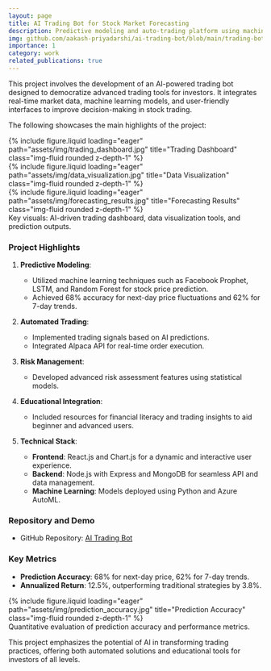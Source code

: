 ```yaml
---
layout: page
title: AI Trading Bot for Stock Market Forecasting
description: Predictive modeling and auto-trading platform using machine learning
img: github.com/aakash-priyadarshi/ai-trading-bot/blob/main/trading-bot.webp
importance: 1
category: work
related_publications: true
---
```


This project involves the development of an AI-powered trading bot designed to democratize advanced trading tools for investors. It integrates real-time market data, machine learning models, and user-friendly interfaces to improve decision-making in stock trading.

The following showcases the main highlights of the project:

<div class="row">
    <div class="col-sm mt-3 mt-md-0">
        {% include figure.liquid loading="eager" path="assets/img/trading_dashboard.jpg" title="Trading Dashboard" class="img-fluid rounded z-depth-1" %}
    </div>
    <div class="col-sm mt-3 mt-md-0">
        {% include figure.liquid loading="eager" path="assets/img/data_visualization.jpg" title="Data Visualization" class="img-fluid rounded z-depth-1" %}
    </div>
    <div class="col-sm mt-3 mt-md-0">
        {% include figure.liquid loading="eager" path="assets/img/forecasting_results.jpg" title="Forecasting Results" class="img-fluid rounded z-depth-1" %}
    </div>
</div>
<div class="caption">
    Key visuals: AI-driven trading dashboard, data visualization tools, and prediction outputs.
</div>

### Project Highlights

1. **Predictive Modeling**: 
    - Utilized machine learning techniques such as Facebook Prophet, LSTM, and Random Forest for stock price prediction.
    - Achieved 68% accuracy for next-day price fluctuations and 62% for 7-day trends.

2. **Automated Trading**: 
    - Implemented trading signals based on AI predictions.
    - Integrated Alpaca API for real-time order execution.

3. **Risk Management**: 
    - Developed advanced risk assessment features using statistical models.

4. **Educational Integration**:
    - Included resources for financial literacy and trading insights to aid beginner and advanced users.

5. **Technical Stack**:
    - **Frontend**: React.js and Chart.js for a dynamic and interactive user experience.
    - **Backend**: Node.js with Express and MongoDB for seamless API and data management.
    - **Machine Learning**: Models deployed using Python and Azure AutoML.

### Repository and Demo

- GitHub Repository: [AI Trading Bot](https://github.com/aakash-priyadarshi/ai-trading-bot)

### Key Metrics

- **Prediction Accuracy**: 68% for next-day price, 62% for 7-day trends.
- **Annualized Return**: 12.5%, outperforming traditional strategies by 3.8%.

<div class="row">
    <div class="col-sm mt-3 mt-md-0">
        {% include figure.liquid loading="eager" path="assets/img/prediction_accuracy.jpg" title="Prediction Accuracy" class="img-fluid rounded z-depth-1" %}
    </div>
</div>
<div class="caption">
    Quantitative evaluation of prediction accuracy and performance metrics.
</div>

This project emphasizes the potential of AI in transforming trading practices, offering both automated solutions and educational tools for investors of all levels.
